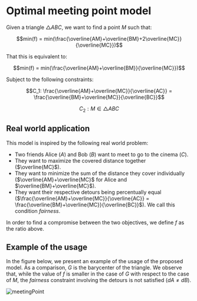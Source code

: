 # Optimal meeting point model

Given a triangle $△ABC$, we want to find a point $M$ such that:

$$min(f) = min(\frac{\overline{AM}+\overline{BM}+2\overline{MC}}{\overline{MC}})$$

That this is equivalent to:

$$min(f) = min(\frac{\overline{AM}+\overline{BM}}{\overline{MC}})$$

Subject to the following constraints:

$$C_1: \frac{\overline{AM}+\overline{MC}}{\overline{AC}} = \frac{\overline{BM}+\overline{MC}}{\overline{BC}}$$

$$C_2: M \in △ABC$$

## Real world application

This model is inspired by the following real world problem:

- Two friends Alice ($A$) and Bob ($B$) want to meet to go to the cinema ($C$).
- They want to maximize the covered distance together ($\overline{MC}$).
- They want to minimize the sum of the distance they cover individually ($\overline{AM}+\overline{MC}$ for Alice and $\overline{BM}+\overline{MC}$).
- They want their respective detours being percentually equal ($\frac{\overline{AM}+\overline{MC}}{\overline{AC}} = \frac{\overline{BM}+\overline{MC}}{\overline{BC}}$). We call this condition $\textit{fairness}$.

In order to find a compromise between the two objectives, we define $f$ as the ratio above.

## Example of the usage

In the figure below, we present an example of the usage of the proposed model. As a comparison, $G$ is the barycenter of the triangle. We observe that, while the value of $f$ is smaller in the case of $G$ with respect to the case of $M$, the $\textit{fairness}$ constraint involving the detours is not satisfied ($dA \neq dB$).

![meetingPoint](https://github.com/user-attachments/assets/c59dccf7-974e-49c3-9a30-8d4c3106a9fa)

